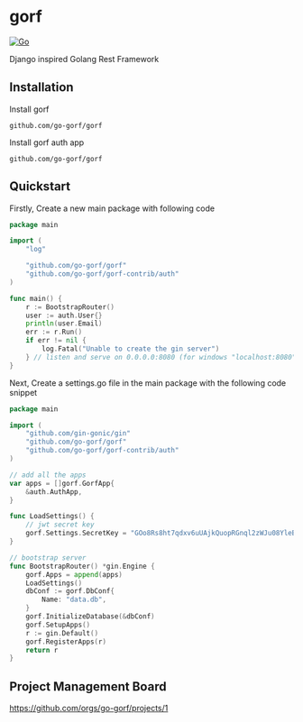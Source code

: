 # gorf
[![Go](https://github.com/go-gorf/gorf/actions/workflows/go.yml/badge.svg)](https://github.com/go-gorf/gorf/actions/workflows/go.yml)

Django inspired Golang Rest Framework

## Installation

Install gorf
```shell
github.com/go-gorf/gorf
```
Install gorf auth app
```shell
github.com/go-gorf/gorf
```

## Quickstart

Firstly, Create a new main package with following code

``` go
package main

import (
	"log"

	"github.com/go-gorf/gorf"
	"github.com/go-gorf/gorf-contrib/auth"
)

func main() {
	r := BootstrapRouter()
	user := auth.User{}
	println(user.Email)
	err := r.Run()
	if err != nil {
		log.Fatal("Unable to create the gin server")
	} // listen and serve on 0.0.0.0:8080 (for windows "localhost:8080")
}

```

Next, Create a settings.go file in the main package with the following code snippet

``` go
package main

import (
	"github.com/gin-gonic/gin"
	"github.com/go-gorf/gorf"
	"github.com/go-gorf/gorf-contrib/auth"
)

// add all the apps
var apps = []gorf.GorfApp{
	&auth.AuthApp,
}

func LoadSettings() {
	// jwt secret key
	gorf.Settings.SecretKey = "GOo8Rs8ht7qdxv6uUAjkQuopRGnql2zWJu08YleBx6pEv0cQ09a"
}

// bootstrap server
func BootstrapRouter() *gin.Engine {
	gorf.Apps = append(apps)
	LoadSettings()
	dbConf := gorf.DbConf{
		Name: "data.db",
	}
	gorf.InitializeDatabase(&dbConf)
	gorf.SetupApps()
	r := gin.Default()
	gorf.RegisterApps(r)
	return r
}
```

## Project Management Board

https://github.com/orgs/go-gorf/projects/1